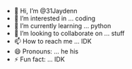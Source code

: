 - 👋 Hi, I’m @31Jaydenn
- 👀 I’m interested in ... coding
- 🌱 I’m currently learning ... python
- 💞️ I’m looking to collaborate on ... stuff
- 📫 How to reach me ... IDK
- 😄 Pronouns: ... he his
- ⚡ Fun fact: ... IDK

<!---
31Jaydenn/31Jaydenn is a ✨ special ✨ repository because its `README.md` (this file) appears on your GitHub profile.
You can click the Preview link to take a look at your changes.
--->
